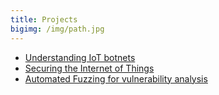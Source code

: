 ```yaml
---
title: Projects
bigimg: /img/path.jpg
---
```


* [Understanding IoT botnets](https://www.researchgate.net/publication/325478001_Understanding_IoT_botnets)
* [Securing the Internet of Things](https://www.researchgate.net/project/Securing-the-Internet-of-Things-2)
* [Automated Fuzzing for vulnerability analysis](https://www.researchgate.net/publication/330684293_Automated_Fuzzing_for_vulnerability_analysis)
